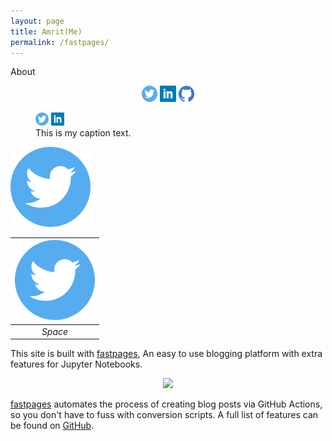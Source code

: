 ```yaml
---
layout: page
title: Amrit(Me)
permalink: /fastpages/
---
```


About

 <p align="center">
  <img src="https://raw.githubusercontent.com/asvcode/Blogs/master/images/twitter.png" width="5%" title="twitter" alt+'>
  <img src="https://raw.githubusercontent.com/asvcode/Blogs/master/images/linkedin.png" width="5%">
  <img src="https://raw.githubusercontent.com/asvcode/Blogs/master/images/github.png" width="5%">
</p>

<p align="center">
  <figure>
    <img src="https://raw.githubusercontent.com/asvcode/Blogs/master/images/twitter.png" width="5%" alt="twitter"/>
    <img src="https://raw.githubusercontent.com/asvcode/Blogs/master/images/linkedin.png" width="5%">
    <figcaption>This is my caption text.</figcaption>
  </figure>
</p>

<a href="https://twitter.com/_AVirdee" rel="some text">![twitter](images/twitter.png)</a>



| ![space-1.jpg](https://raw.githubusercontent.com/asvcode/Blogs/master/images/twitter.png) | 
|:--:| 
| *Space* |

This site is built with [fastpages](https://github.com/fastai/fastpages), An easy to use blogging platform with extra features for Jupyter Notebooks.
 
 <p align="center">
  <img src="https://github.com/fastai/fastpages/raw/master/images/diagram.png" width="60%">
</p>

[fastpages](https://github.com/fastai/fastpages) automates the process of creating blog posts via GitHub Actions, so you don't have to fuss with conversion scripts.  A full list of features can be found on [GitHub](https://github.com/fastai/fastpages).  



[^1]:a blogging platform that natively supports Jupyter notebooks in addition to other formats.
